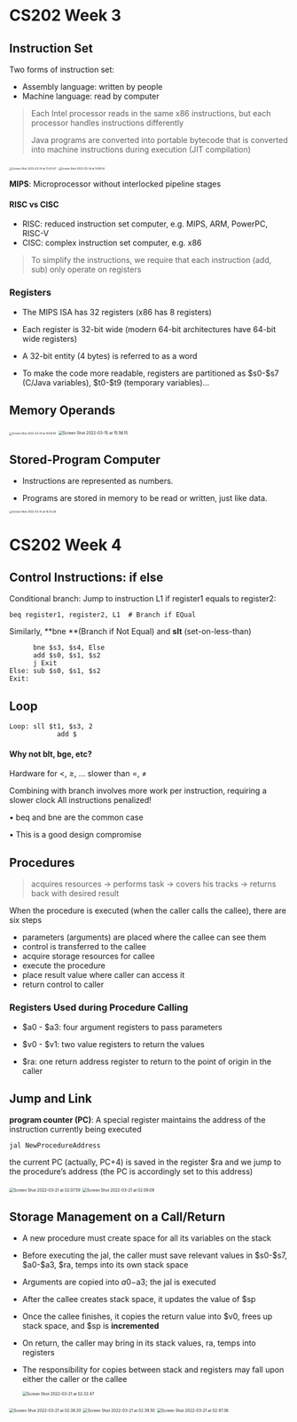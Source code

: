 # CS202 Week 3

## Instruction Set

Two forms of instruction set:

- Assembly language: written by people
- Machine language: read by computer

> Each Intel processor reads in the same x86 instructions, but each processor handles instructions differently
>
> Java programs are converted into portable bytecode that is converted into machine instructions during execution (JIT compilation)

<img src="https://i.imgur.com/czX2ABJ.png" alt="Screen Shot 2022-03-14 at 13.43.47" style="zoom:33%;" />

<img src="https://i.imgur.com/7m7zgdB.png" alt="Screen Shot 2022-03-14 at 14.18.04" style="zoom:33%;" />

**MIPS**: Microprocessor without interlocked pipeline stages

#### RISC vs CISC

- RISC: reduced instruction set computer, e.g. MIPS, ARM, PowerPC, RISC-V
- CISC: complex instruction set computer, e.g. x86

> To simplify the instructions, we require that each instruction (add, sub) only operate on registers



### Registers

- The MIPS ISA has 32 registers (x86 has 8 registers)

- Each register is 32-bit wide (modern 64-bit architectures have 64-bit wide registers)

- A 32-bit entity (4 bytes) is referred to as a word
- To make the code more readable, registers are partitioned as \$s0-\$s7 (C/Java variables), \$t0-\$t9 (temporary variables)…



## Memory Operands

<img src="https://i.imgur.com/jEf4xcw.png" alt="Screen Shot 2022-03-14 at 19.09.45" style="zoom:33%;" />



<img src="https://i.imgur.com/OGDE3fH.png" alt="Screen Shot 2022-03-15 at 15.56.15" style="zoom:50%;" />



## Stored-Program Computer

- Instructions are represented as numbers.

- Programs are stored in memory to be read or written, just like data.

<img src="https://i.imgur.com/KcbPXn4.png" alt="Screen Shot 2022-03-15 at 16.33.28" style="zoom:33%;" />





# CS202 Week 4

## Control Instructions: if else

Conditional branch: Jump to instruction L1 if register1 equals to register2: 

```assembly
beq register1, register2, L1  # Branch if EQual
```

 Similarly, **bne **(Branch if Not Equal) and **slt** (set-on-less-than)

```assembly
      bne $s3, $s4, Else
      add $s0, $s1, $s2
      j Exit
Else: sub $s0, $s1, $s2
Exit:
```

## Loop

```assembly
Loop: sll $t1, $s3, 2
			add $
```

#### Why not blt, bge, etc?

Hardware for <, ≥, … slower than =, ≠

Combining with branch involves more work per instruction, requiring a slower clock All instructions penalized!

• beq and bne are the common case

• This is a good design compromise



## Procedures

>  acquires resources → performs task → covers his tracks → returns back with desired result

When the procedure is executed (when the caller calls the callee), there are six steps

- parameters (arguments) are placed where the callee can see them
- control is transferred to the callee
- acquire storage resources for callee
- execute the procedure
- place result value where caller can access it
- return control to caller

### Registers Used during Procedure Calling

- \$a0 - \$a3: four argument registers to pass parameters

- \$v0 - \$v1: two value registers to return the values

- \$ra: one return address register to return to the point of origin in the caller



## Jump and Link

**program counter (PC)**: A special register maintains the address of the instruction currently being executed

```assembly
jal NewProcedureAddress
```

the current PC (actually, PC+4) is saved in the register $ra and we jump to the procedure’s address (the PC is accordingly set to this address)

<img src="https://i.imgur.com/ujds3Nd.png" alt="Screen Shot 2022-03-21 at 02.07.59" style="zoom:50%;" />

<img src="https://i.imgur.com/Hph9BJW.png" alt="Screen Shot 2022-03-21 at 02.09.09" style="zoom:50%;" />

## Storage Management on a Call/Return

- A new procedure must create space for all its variables on the stack
- Before executing the jal, the caller must save relevant values in \$s0-\$s7, \$a0-\$a3, \$ra, temps into its own stack space

- Arguments are copied into $a0-$a3; the jal is executed
- After the callee creates stack space, it updates the value of $sp
- Once the callee finishes, it copies the return value into \$v0, frees up stack space, and \$sp is **incremented**

- On return, the caller may bring in its stack values, ra, temps into registers

- The responsibility for copies between stack and registers may fall upon either the caller or the callee

  <img src="https://i.imgur.com/Br4vra6.png" alt="Screen Shot 2022-03-21 at 02.32.47" style="zoom:50%;" />

<img src="https://i.imgur.com/pIOHfqS.png" alt="Screen Shot 2022-03-21 at 02.38.20" style="zoom:50%;" />

<img src="https://i.imgur.com/XbIAdHm.png" alt="Screen Shot 2022-03-21 at 02.39.50" style="zoom:50%;" />

<img src="https://i.imgur.com/jDYV0XB.png" alt="Screen Shot 2022-03-21 at 02.47.36" style="zoom:50%;" />

